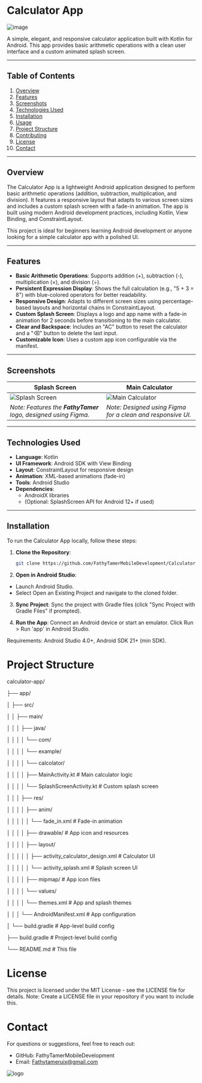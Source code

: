 # Calculator App
![image](https://github.com/user-attachments/assets/283efcc0-ad40-4441-802c-5e656b8aceb9)

A simple, elegant, and responsive calculator application built with Kotlin for Android. This app provides basic arithmetic operations with a clean user interface and a custom animated splash screen.

---

## Table of Contents
1. [Overview](#overview)
2. [Features](#features)
3. [Screenshots](#screenshots)
4. [Technologies Used](#technologies-used)
5. [Installation](#installation)
6. [Usage](#usage)
7. [Project Structure](#project-structure)
8. [Contributing](#contributing)
9. [License](#license)
10. [Contact](#contact)

---

## Overview

The Calculator App is a lightweight Android application designed to perform basic arithmetic operations (addition, subtraction, multiplication, and division). It features a responsive layout that adapts to various screen sizes and includes a custom splash screen with a fade-in animation. The app is built using modern Android development practices, including Kotlin, View Binding, and ConstraintLayout.

This project is ideal for beginners learning Android development or anyone looking for a simple calculator app with a polished UI.

---

## Features

- **Basic Arithmetic Operations**: Supports addition (+), subtraction (-), multiplication (×), and division (÷).
- **Persistent Expression Display**: Shows the full calculation (e.g., "5 + 3 = 8") with blue-colored operators for better readability.
- **Responsive Design**: Adapts to different screen sizes using percentage-based layouts and horizontal chains in ConstraintLayout.
- **Custom Splash Screen**: Displays a logo and app name with a fade-in animation for 2 seconds before transitioning to the main calculator.
- **Clear and Backspace**: Includes an "AC" button to reset the calculator and a "⌫" button to delete the last input.
- **Customizable Icon**: Uses a custom app icon configurable via the manifest.

---

## Screenshots

| Splash Screen | Main Calculator |
|---------------|-----------------|
| ![Splash Screen](https://github.com/user-attachments/assets/85a66fa1-d4b5-4f8c-b421-1f634486dd55) | ![Main Calculator](https://github.com/user-attachments/assets/d52a5b0f-7bde-45db-8a69-2055325bcd79) |
| *Note: Features the **FathyTamer** logo, designed using Figma.* | *Note: Designed using Figma for a clean and responsive UI.* |
---

## Technologies Used

- **Language**: Kotlin
- **UI Framework**: Android SDK with View Binding
- **Layout**: ConstraintLayout for responsive design
- **Animation**: XML-based animations (fade-in)
- **Tools**: Android Studio
- **Dependencies**: 
  - AndroidX libraries
  - (Optional: SplashScreen API for Android 12+ if used)

---

## Installation

To run the Calculator App locally, follow these steps:

1. **Clone the Repository**:
   ```bash
   git clone https://github.com/FathyTamerMobileDevelopment/CalculatorApplication.git
   
2. **Open in Android Studio**:
- Launch Android Studio.
- Select Open an Existing Project and navigate to the cloned folder.
  
3. **Sync Project**:
Sync the project with Gradle files (click "Sync Project with Gradle Files" if prompted).

5. **Run the App**:
Connect an Android device or start an emulator.
Click Run > Run 'app' in Android Studio.


Requirements: Android Studio 4.0+, Android SDK 21+ (min SDK).



# Project Structure

calculator-app/

├── app/

│   ├── src/

│   │   ├── main/

│   │   │   ├── java/

│   │   │   │   └── com/

│   │   │   │       └── example/

│   │   │   │           └── calcolator/

│   │   │   │               ├── MainActivity.kt                # Main calculator logic

│   │   │   │               └── SplashScreenActivity.kt        # Custom splash screen

│   │   │   ├── res/

│   │   │   │   ├── anim/

│   │   │   │   │   └── fade_in.xml                        # Fade-in animation

│   │   │   │   ├── drawable/                              # App icon and resources

│   │   │   │   ├── layout/

│   │   │   │   │   ├── activity_calculator_design.xml     # Calculator UI

│   │   │   │   │   └── activity_splash.xml                # Splash screen UI

│   │   │   │   ├── mipmap/                                # App icon files

│   │   │   │   └── values/

│   │   │   │       └── themes.xml                         # App and splash themes

│   │   │   └── AndroidManifest.xml                        # App configuration

│   └── build.gradle                                       # App-level build config

├── build.gradle                                           # Project-level build config

└── README.md                                              # This file


# License
This project is licensed under the MIT License - see the LICENSE file for details.
Note: Create a LICENSE file in your repository if you want to include this.

# Contact
For questions or suggestions, feel free to reach out:
- GitHub: FathyTamerMobileDevelopment
- Email: Fathytameruix@gmail.com

![logo](https://github.com/user-attachments/assets/de564699-998b-446e-ac3f-b82c912e6d0b)

